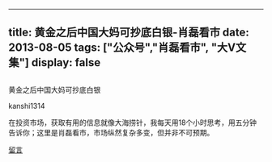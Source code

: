 
---
title:  黄金之后中国大妈可抄底白银-肖磊看市
date: 2013-08-05
tags: ["公众号","肖磊看市", "大V文集"]
display: false
---


## 



黄金之后中国大妈可抄底白银




kanshi1314




在投资市场，获取有用的信息就像大海捞针，我每天用18个小时思考，用五分钟告诉你；这里是肖磊看市，市场纵然复杂多变，但并非不可预期。










[留言](javascript:;)


